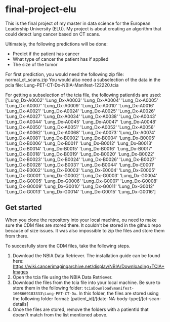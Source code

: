 # final-project-elu
This is the final project of my master in data science for the European Leadership University (ELU). My project is about creating an algorithm that could detect lung cancer based on CT scans.

Ultimately, the following predictions will be done:
- Predict if the patient has cancer
- What type of cancer the patient has if applied
- The size of the tumor

For first prediction, you would need the following zip file: normal_ct_scans.zip
You would also need a subselection of the data in the pcia file: Lung-PET-CT-Dx-NBIA-Manifest-122220.tcia

For getting a subselection of the tcia file, the following patientIds are used:
['Lung_Dx-A0002' 'Lung_Dx-A0003' 'Lung_Dx-A0004' 'Lung_Dx-A0005'
 'Lung_Dx-A0007' 'Lung_Dx-A0009' 'Lung_Dx-A0010' 'Lung_Dx-A0016'
 'Lung_Dx-A0021' 'Lung_Dx-A0024' 'Lung_Dx-A0025' 'Lung_Dx-A0026'
 'Lung_Dx-A0027' 'Lung_Dx-A0034' 'Lung_Dx-A0038' 'Lung_Dx-A0043'
 'Lung_Dx-A0044' 'Lung_Dx-A0045' 'Lung_Dx-A0047' 'Lung_Dx-A0048'
 'Lung_Dx-A0050' 'Lung_Dx-A0051' 'Lung_Dx-A0052' 'Lung_Dx-A0056'
 'Lung_Dx-A0062' 'Lung_Dx-A0068' 'Lung_Dx-A0073' 'Lung_Dx-A0074'
 'Lung_Dx-A0081' 'Lung_Dx-B0002' 'Lung_Dx-B0004' 'Lung_Dx-B0005'
 'Lung_Dx-B0006' 'Lung_Dx-B0011' 'Lung_Dx-B0012' 'Lung_Dx-B0013'
 'Lung_Dx-B0014' 'Lung_Dx-B0015' 'Lung_Dx-B0016' 'Lung_Dx-B0017'
 'Lung_Dx-B0018' 'Lung_Dx-B0019' 'Lung_Dx-B0020' 'Lung_Dx-B0022'
 'Lung_Dx-B0023' 'Lung_Dx-B0024' 'Lung_Dx-B0026' 'Lung_Dx-B0027'
 'Lung_Dx-B0028' 'Lung_Dx-B0031' 'Lung_Dx-B0044' 'Lung_Dx-E0001'
 'Lung_Dx-E0002' 'Lung_Dx-E0003' 'Lung_Dx-E0004' 'Lung_Dx-E0005'
 'Lung_Dx-G0001' 'Lung_Dx-G0002' 'Lung_Dx-G0003' 'Lung_Dx-G0004'
 'Lung_Dx-G0005' 'Lung_Dx-G0006' 'Lung_Dx-G0007' 'Lung_Dx-G0008'
 'Lung_Dx-G0009' 'Lung_Dx-G0010' 'Lung_Dx-G0011' 'Lung_Dx-G0012'
 'Lung_Dx-G0013' 'Lung_Dx-G0014' 'Lung_Dx-G0015' 'Lung_Dx-G0016']

 ## Get started
When you clone the repository into your local machine, ou need to make sure the CDM files are stored there. It couldn't be stored in the github repo because of size issues. It was also impossible to zip the files and store them from there.

To succesfully store the CDM files, take the following steps.
1. Download the NBIA Data Retriever. The installation guide can be found here: https://wiki.cancerimagingarchive.net/display/NBIA/Downloading+TCIA+Images
2. Open the tcia file using the NBIA Data Retriever.
3. Download the files from the tcia file into your local machine. Be sure to store them in the following folder: `tciaDownload\manifest-1608669183333\Lung-PET-CT-Dx`. In this folder, the files are stored using the following folder format: [patient_id]/[date-NA-body-type]/[ct-scan-details]
4. Once the files are stored, remove the folders with a patientId that doesn't match from the list mentioned above.